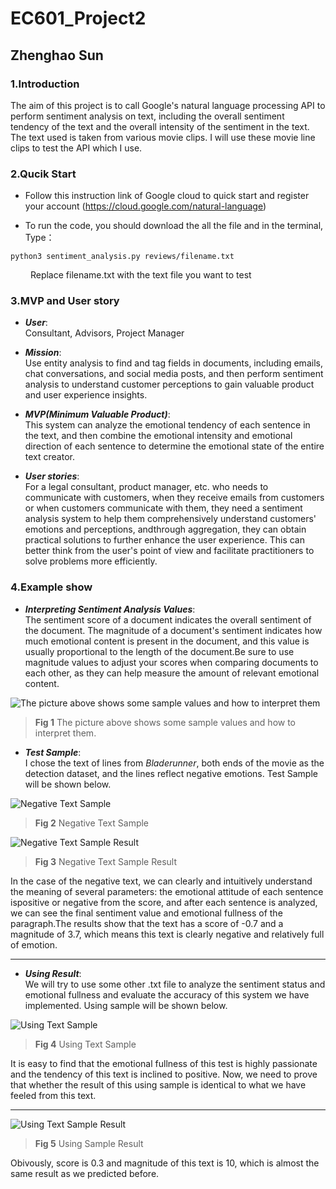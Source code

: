 # EC601_Project2

## Zhenghao Sun 

### 1.Introduction

The aim of this project is to call Google's natural language processing API to perform sentiment analysis on text, including the overall sentiment
tendency of the text and the overall intensity of the sentiment in the text. The text used is taken from various movie clips. I will use these movie line
clips to test the API which I use.

### 2.Qucik Start
- Follow this instruction link of Google cloud to quick start and register your account
(https://cloud.google.com/natural-language)

- To run the code, you should download the all the file and in the terminal, Type：

```
python3 sentiment_analysis.py reviews/filename.txt
```
&emsp;&emsp; Replace filename.txt with the text file you want to test

### 3.MVP and User story
- ***User***:  
Consultant, Advisors, Project Manager

- ***Mission***:   
Use entity analysis to find and tag fields in documents, including emails, chat conversations, and social media posts, and then perform
sentiment analysis to understand customer perceptions to gain valuable product and user experience insights. 

- ***MVP(Minimum Valuable Product)***:  
This system can analyze the emotional tendency of each sentence in the text, and then combine the emotional intensity and emotional direction of each
sentence to determine the emotional state of the entire text creator.

- ***User stories***:  
For a legal consultant, product manager, etc. who needs to communicate with customers, when they receive emails from customers or when customers 
communicate with them, they need a sentiment analysis system to help them comprehensively understand customers' emotions and perceptions, andthrough
aggregation, they can obtain practical solutions to further enhance the user experience. This can better think from the user's point of view
and facilitate practitioners to solve problems more efficiently.

### 4.Example show
- ***Interpreting Sentiment Analysis Values***:  
The sentiment score of a document indicates the overall sentiment of the document. The magnitude of a
document's sentiment indicates how much emotional content is present in the document, and this value is usually proportional to the length of the
document.Be sure to use magnitude values to adjust your scores when comparing documents to each other, as they can help measure the amount of relevant 
emotional content.

![The picture above shows some sample values and how to interpret them](https://github.com/Sun-zhenghao-BU/Github_Image_Library/blob/main/Images_For_601_Pro2/pic1.png)
> **Fig 1** The picture above shows some sample values and how to interpret them.

- ***Test Sample***:  
I chose the text of lines from *Bladerunner*, both ends of the movie as the detection dataset, and the lines reflect negative emotions. Test Sample will be shown below.

![Negative Text Sample](https://github.com/Sun-zhenghao-BU/Github_Image_Library/blob/main/Images_For_601_Pro2/pic2.png)
> **Fig 2** Negative Text Sample

![Negative Text Sample Result](https://github.com/Sun-zhenghao-BU/Github_Image_Library/blob/main/Images_For_601_Pro2/pic5.png)
> **Fig 3** Negative Text Sample Result

In the case of the negative text, we can clearly and intuitively understand the meaning of several parameters: the emotional attitude of each sentence 
ispositive or negative from the score, and after each sentence is analyzed, we can see the final sentiment value and emotional fullness of the 
paragraph.The results show that the text has a score of -0.7 and a magnitude of 3.7, which means this text is clearly negative and relatively full of 
emotion.

---------

- ***Using Result***:  
We will try to use some other .txt file to analyze the sentiment status and emotional fullness and evaluate the accuracy of this system we have implemented. Using sample will be shown below.

![Using Text Sample](https://github.com/Sun-zhenghao-BU/Github_Image_Library/blob/main/Images_For_601_Pro2/pic7.png)
> **Fig 4** Using Text Sample

It is easy to find that the emotional fullness of this test is highly passionate and the tendency of this text is inclined to positive. Now, we need to prove that whether the result of this using sample is identical to what we have feeled from this text.

------

![Using Text Sample Result](https://github.com/Sun-zhenghao-BU/Github_Image_Library/blob/main/Images_For_601_Pro2/pic6.png)
> **Fig 5** Using Sample Result

Obivously, score is 0.3 and magnitude of this text is 10, which is almost the same result as we predicted before.
